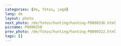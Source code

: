 ```yaml
---
categories: [de, fotos, jagd]
lang: de
layout: photo
next_photo: /de/fotos/hunting/hunting-P0000336.html
picname: P0000250
prev_photo: /de/fotos/hunting/hunting-P0000322.html
tags: []
---
```

